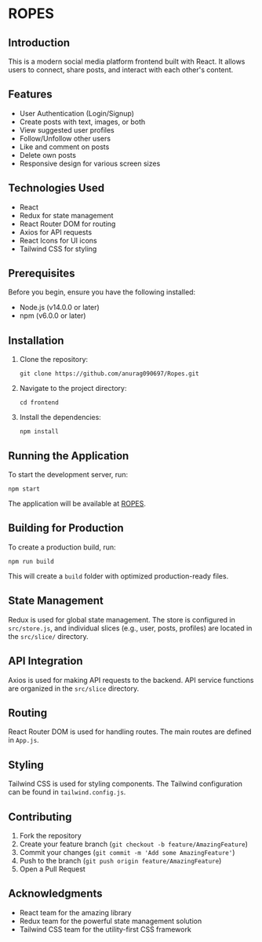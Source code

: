 <!-- @format -->

# ROPES

## Introduction

This is a modern social media platform frontend built with React. It allows users to connect, share posts, and interact with each other's content.

## Features

- User Authentication (Login/Signup)
- Create posts with text, images, or both
- View suggested user profiles
- Follow/Unfollow other users
- Like and comment on posts
- Delete own posts
- Responsive design for various screen sizes

## Technologies Used

- React
- Redux for state management
- React Router DOM for routing
- Axios for API requests
- React Icons for UI icons
- Tailwind CSS for styling

## Prerequisites

Before you begin, ensure you have the following installed:

- Node.js (v14.0.0 or later)
- npm (v6.0.0 or later)

## Installation

1. Clone the repository:

   ```
   git clone https://github.com/anurag090697/Ropes.git
   ```

2. Navigate to the project directory:

   ```
   cd frontend
   ```

3. Install the dependencies:

   ```
   npm install
   ```

## Running the Application

To start the development server, run:

```
npm start
```

The application will be available at [ROPES](https://ropes-one.vercel.app/).

## Building for Production

To create a production build, run:

```
npm run build
```

This will create a `build` folder with optimized production-ready files.

## State Management

Redux is used for global state management. The store is configured in `src/store.js`, and individual slices (e.g., user, posts, profiles) are located in the `src/slice/` directory.

## API Integration

Axios is used for making API requests to the backend. API service functions are organized in the `src/slice` directory.

## Routing

React Router DOM is used for handling routes. The main routes are defined in `App.js`.

## Styling

Tailwind CSS is used for styling components. The Tailwind configuration can be found in `tailwind.config.js`.

## Contributing

1. Fork the repository
2. Create your feature branch (`git checkout -b feature/AmazingFeature`)
3. Commit your changes (`git commit -m 'Add some AmazingFeature'`)
4. Push to the branch (`git push origin feature/AmazingFeature`)
5. Open a Pull Request

## Acknowledgments

- React team for the amazing library
- Redux team for the powerful state management solution
- Tailwind CSS team for the utility-first CSS framework
